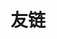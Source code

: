 ---
title: 友链
slug: "links"
links:
  - title: VCode神仙！
    website: https://vcode28629.github.io/
    image: https://avatars.githubusercontent.com/u/36874116?v=4
  - title: 消失的DSM myk
    website: https://igronemyk.github.io/Blog/
  - title: Ubospica
    website: https://www.cnblogs.com/ubospica/
  - title: y1lan
    website: https://y1lan.github.io/
    image: https://y1lan.github.io/public/y1lan_icon.jpg
  - title: qkoqhh大佬
    website: https://qkoqhh.github.io/
    image: https://qkoqhh.github.io/images/avatar.jpg
  - title: GGN_2015
    website: https://blog.csdn.net/ggn_2015
  - title: Dew老师
    website: https://butterflydew.github.io/
    image: https://butterflydew.github.io/images/ayer-side2.png
menu:
    main: 
        weight: 4
        params:
            icon: link

comments: false
readingTime: false
license: false
---